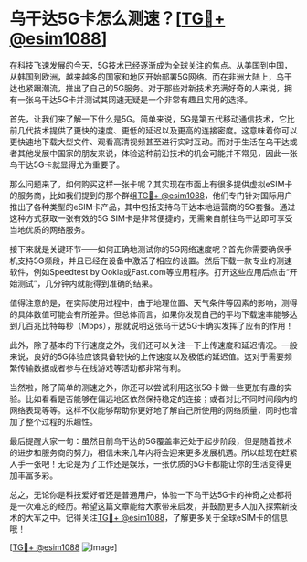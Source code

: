 # 乌干达5G卡怎么测速？[[TG💪+ @esim1088](https://t.me/s/esim1088)]

在科技飞速发展的今天，5G技术已经逐渐成为全球关注的焦点。从美国到中国，从韩国到欧洲，越来越多的国家和地区开始部署5G网络。而在非洲大陆上，乌干达也紧跟潮流，推出了自己的5G服务。对于那些对新技术充满好奇的人来说，拥有一张乌干达5G卡并测试其网速无疑是一个非常有趣且实用的选择。

首先，让我们来了解一下什么是5G。简单来说，5G是第五代移动通信技术，它比前几代技术提供了更快的速度、更低的延迟以及更高的连接密度。这意味着你可以更快速地下载大型文件、观看高清视频甚至进行实时互动。而对于生活在乌干达或者其他发展中国家的朋友来说，体验这种前沿技术的机会可能并不常见，因此一张乌干达5G卡就显得尤为重要了。

那么问题来了，如何购买这样一张卡呢？其实现在市面上有很多提供虚拟eSIM卡的服务商，比如我们提到的那个群组[TG💪+ @esim1088](https://t.me/s/esim1088)，他们专门针对国际用户推出了各种类型的eSIM卡产品，其中包括支持乌干达本地运营商的5G套餐。通过这种方式获取一张有效的5G SIM卡是非常便捷的，无需亲自前往乌干达即可享受当地优质的网络服务。

接下来就是关键环节——如何正确地测试你的5G网络速度呢？首先你需要确保手机支持5G频段，并且已经在设备中激活了相应的设置。然后下载一款专业的测速软件，例如Speedtest by Ookla或Fast.com等应用程序。打开这些应用后点击“开始测试”，几分钟内就能得到准确的结果。

值得注意的是，在实际使用过程中，由于地理位置、天气条件等因素的影响，测得的具体数值可能会有所差异。但总体而言，如果你发现自己的平均下载速率能够达到几百兆比特每秒（Mbps），那就说明这张乌干达5G卡确实发挥了应有的作用！

此外，除了基本的下行速度之外，我们还可以关注一下上传速度和延迟情况。一般来说，良好的5G体验应该具备较快的上传速度以及极低的延迟值。这对于需要频繁传输数据或者参与在线游戏等活动都非常有利。

当然啦，除了简单的测速之外，你还可以尝试利用这张5G卡做一些更加有趣的实验。比如看看是否能够在偏远地区依然保持稳定的连接；或者对比不同时间段内的网络表现等等。这样不仅能够帮助你更好地了解自己所使用的网络质量，同时也增加了整个过程的乐趣性。

最后提醒大家一句：虽然目前乌干达的5G覆盖率还处于起步阶段，但是随着技术的进步和服务商的努力，相信未来几年内将会迎来更多发展机遇。所以趁现在赶紧入手一张吧！无论是为了工作还是娱乐，一张优质的5G卡都能让你的生活变得更加丰富多彩。

总之，无论你是科技爱好者还是普通用户，体验一下乌干达5G卡的神奇之处都将是一次难忘的经历。希望这篇文章能给大家带来启发，并鼓励更多人加入探索新技术的大军之中。记得关注[TG💪+ @esim1088](https://t.me/s/esim1088)，了解更多关于全球eSIM卡的信息哦！

[[TG💪+ @esim1088](https://t.me/s/esim1088) ![Image](https://i.postimg.cc/4NQfJmqS/Snipaste-2025-05-13-00-14-12.png)]